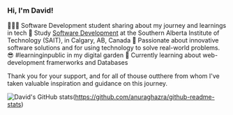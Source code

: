 ### Hi, I'm David! 

👩🏻‍💻 Software Development student sharing about my journey and learnings in tech
🏫 Study [Software Development](https://catalog.sait.ca/preview_program.php?catoid=172&poid=36745) at the Southern Alberta Institute of Technology (SAIT), in Calgary, AB, Canada
🌳 Passionate about innovative software solutions and for using technology to solve real-world problems. 
😎 #learninginpublic in my digital garden
💭 Currently learning about web-development framerworks and Databases

Thank you for your support, and for all of thouse outthere from whom I've taken valuable
inspiration and guidance on this journey. 


![David's GitHub stats](https://github-readme-stats.vercel.app/api?username=davidpal3c&show_icons=true&theme=radical)(https://github.com/anuraghazra/github-readme-stats)
